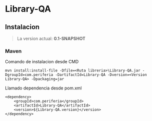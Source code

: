 # Library-QA

## Instalacion

> La version actual: **0.1-SNAPSHOT**

### Maven

Comando de instalacion desde CMD
```CMD
mvn install:install-file -Dfile=<Ruta libreria>\Library-QA.jar -DgroupId=com.periferia -DartifactId=Library-QA -Dversion=<Version Library-QA> -Dpackaging=jar
```

Llamado dependencia desde pom.xml
``` Maven
<dependency>
	<groupId>com.periferia</groupId>
    <artifactId>Library-QA</artifactId>
    <version>${Library-QA.version}</version>
</dependency>
```